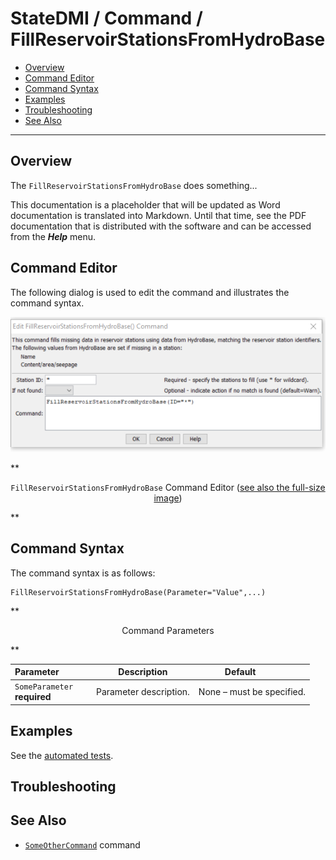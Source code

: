 # StateDMI / Command / FillReservoirStationsFromHydroBase #

* [Overview](#overview)
* [Command Editor](#command-editor)
* [Command Syntax](#command-syntax)
* [Examples](#examples)
* [Troubleshooting](#troubleshooting)
* [See Also](#see-also)

-------------------------

## Overview ##

The `FillReservoirStationsFromHydroBase` does something...

This documentation is a placeholder that will be updated as Word documentation is translated into Markdown.
Until that time, see the PDF documentation that is distributed with the software and can be accessed
from the ***Help*** menu.

## Command Editor ##

The following dialog is used to edit the command and illustrates the command syntax.

![FillReservoirStationsFromHydroBase](FillReservoirStationsFromHydroBase.png)

**<p style="text-align: center;">
`FillReservoirStationsFromHydroBase` Command Editor (<a href="../FillReservoirStationsFromHydroBase.png">see also the full-size image</a>)
</p>**

## Command Syntax ##

The command syntax is as follows:

```text
FillReservoirStationsFromHydroBase(Parameter="Value",...)
```
**<p style="text-align: center;">
Command Parameters
</p>**

| **Parameter**&nbsp;&nbsp;&nbsp;&nbsp;&nbsp;&nbsp;&nbsp;&nbsp;&nbsp;&nbsp;&nbsp;&nbsp; | **Description** | **Default**&nbsp;&nbsp;&nbsp;&nbsp;&nbsp;&nbsp;&nbsp;&nbsp;&nbsp;&nbsp; |
| --------------|-----------------|----------------- |
|`SomeParameter`<br>**required**|Parameter description.|None – must be specified.|

## Examples ##

See the [automated tests](https://github.com/OpenWaterFoundation/cdss-app-statedmi-main/tree/master/test/regression/commands/FillReservoirStationsFromHydroBase).

## Troubleshooting ##

## See Also ##

* [`SomeOtherCommand`](../SomeOtherCommand/SomeOtherCommand) command
